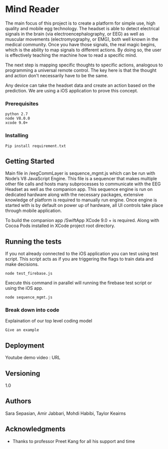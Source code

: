 # Mind Reader

The main focus of this project is to create a platform for simple use, high quality and mobile egg technology. The headset is able to detect electrical signals in the brain (via electroencephalography, or EEG) as well as muscular movements (electromyography, or EMG), both well known in the medical community. Once you have those signals, the real magic begins, which is the ability to map signals to different actions. By doing so, the user is effectively teaching the machine how to read a specific mind.

The next step is mapping specific thoughts to specific actions, analogous to programming a universal remote control. The key here is that the thought and action don't necessarily have to be the same.

Any device can take the headset data and create an action based on the prediction. We are using a iOS application to prove this concept.

### Prerequisites

```
python 2.7
node V8.0.0
xcode 9.0+
```

### Installing

```
Pip install requirement.txt
```


## Getting Started


Main file in /eegCommLayer is sequence_mgmt.js which can be run with Node’s V8 JavaScript Engine. This file is a sequencer that makes multiple other file calls and hosts many subprocesses to communicate with the EEG Headset as well as the companion app. This sequence engine is run on dedicated hardware along with the necessary packages, extensive knowledge of platform is required to manually run engine. Once engine is started with is by default on power up of hardware, all UI controls take place through mobile application.

To build the companion app /SwiftApp XCode 9.0 + is required. Along with Cocoa Pods installed in XCode project root directory.


## Running the tests


If you not already connected to the iOS application you can test using test script. This script acts as if you are triggering the flags to train data and make decisions.

```
node test_firebase.js
```
Execute this command in parallel will running the firebase test script or using the iOS app.

```
node sequence_mgmt.js
```

### Break down into code

Explaination of our top level coding model

```
Give an example
```

## Deployment

Youtube demo video : URL

## Versioning
1.0

## Authors

Sara Sepasian,
Amir Jabbari,
Mohdi Habibi,
Taylor Keairns


## Acknowledgments

* Thanks to professor Preet Kang for all his support and time



